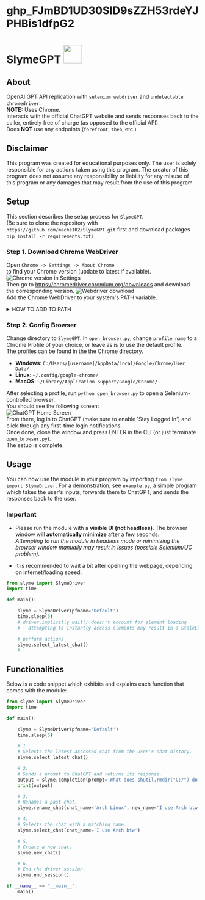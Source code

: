 # 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
# SlymeGPT <img src="assets/slyme.png" width="48" height="48">
## About
OpenAI GPT API replication with `selenium webdriver` and `undetectable chromedriver`.  
**NOTE:** Uses Chrome.  
Interacts with the official ChatGPT website and sends responses back to the caller, entirely free of charge (as opposed to the official API).  
Does **NOT** use any endpoints (`forefront`, `theb`, etc.)

## Disclaimer
This program was created for educational purposes only. The user is solely responsible for any actions taken using this program. The creator of this program does not assume any responsibility or liability for any misuse of this program or any damages that may result from the use of this program.

## Setup
This section describes the setup process for `SlymeGPT`.  
(Be sure to clone the repository with `https://github.com/mache102/SlymeGPT.git` first and download packages `pip install -r requirements.txt`)
### Step 1. Download Chrome WebDriver
Open `Chrome -> Settings -> About Chrome`  
to find your Chrome version (update to latest if available).  
![Chrome version in Settings](assets/step1_chrome_ver.png)  
Then go to https://chromedriver.chromium.org/downloads and download the corresponding version.
![Webdriver download](assets/step1_webdriver_dl.png)  
Add the Chrome WebDriver to your system's PATH variable.
<details>
    <summary>HOW TO ADD TO PATH</summary>
  
    1. Move the downloaded Chrome WebDriver executable to a folder of your choice.
    2. Open your computer's "System Properties" settings.
    3. Click on the "Advanced" tab and then click on the "Environment Variables" button.
    4. Under "System Variables", find the "Path" variable and click "Edit".
    5. Click "New" and add the folder path where the Chrome WebDriver executable is located.
    6. Click "OK" on all open windows to save the changes.
</details>

### Step 2. Config Browser
Change directory to `SlymeGPT`.
In `open_browser.py`, change `profile_name` to a Chrome Profile of your choice, or leave as is to use the default profile.  
The profiles can be found in the the Chrome directory.  
- **Windows**: `C:/Users/[username]/AppData/Local/Google/Chrome/User Data/`  
- **Linux**: `~/.config/google-chrome/`  
- **MacOS**: `~/Library/Application Support/Google/Chrome/`  

After selecting a profile, run `python open_browser.py` to open a Selenium-controlled browser.  
You should see the following screen:  
![ChatGPT Home Screen](assets/step2_chatgpt_login.png)  
From there, log in to ChatGPT (make sure to enable 'Stay Logged In') and click through any first-time login notifications.  
Once done, close the window and press ENTER in the CLI (or just terminate `open_browser.py`).  
The setup is complete.  

## Usage
You can now use the module in your program by importing `from slyme import SlymeDriver`.
For a demonstration, see `example.py`, a simple program which takes the user's inputs, forwards them to ChatGPT, and sends the responses back to the user.

### Important
- Please run the module with a **visible UI (not headless)**. The browser window will **automatically minimize** after a few seconds.  
*Attempting to run the module in headless mode or minimizing the browser window manually may result in issues (possible Selenium/UC problem).*

- It is recommended to wait a bit after opening the webpage, depending on internet/loading speed.
```python
from slyme import SlymeDriver
import time

def main():

    slyme = SlymeDriver(pfname='Default')
    time.sleep(5) 
    # driver.implicitly_wait() doesn't account for element loading
    # - attempting to instantly access elements may result in a StaleElement error

    # perform actions
    slyme.select_latest_chat()
    #...
```

## Functionalities
Below is a code snippet which exhibits and explains each function that comes with the module:
```python
from slyme import SlymeDriver
import time

def main():

    slyme = SlymeDriver(pfname='Default')
    time.sleep(5)

    # 1.
    # Selects the latest accessed chat from the user's chat history. 
    slyme.select_latest_chat()

    # 2.
    # Sends a prompt to ChatGPT and returns its response.
    output = slyme.completion(prompt='What does shutil.rmdir("C:/") do?')
    print(output)

    # 3.
    # Renames a past chat.
    slyme.rename_chat(chat_name='Arch Linux', new_name='I use Arch btw')

    # 4.
    # Selects the chat with a matching name.
    slyme.select_chat(chat_name='I use Arch btw')

    # 5.
    # Create a new chat.
    slyme.new_chat()

    # 6. 
    # End the driver session.
    slyme.end_session()

if __name__ == "__main__":
    main()
```

